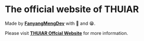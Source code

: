 # The official website of THUIAR 

Made by **[FanyangMengDev](https://github.com/FanyangMengDev)** with 💖 and 😁.

Please visit **[THUIAR Offcial Website](https://thuiar.github.io)** for more information.